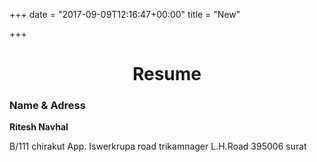 +++
date = "2017-09-09T12:16:47+00:00"
title = "New"

+++


<div class="container">

<div class="jumbotron" align="center">

<h1>Resume</h1>

</div>

</div>

<div class="container">

<div class="bs-example">

<div class="panel panel-primary">

<div class="panel-heading'style="background-color:black;">

<h3 class="panel-title">Name & Adress</h3>

</div>

<div class="panel-body">

<p><i class="fa fa-user-o'aria-hidden="true"></i>

<strong> Ritesh Navhal</strong></p>

<p><i class="fa fa-address-book-o'aria-hidden="true"></i>

B/111 chirakut App. Iswerkrupa road trikamnager L.H.Road 395006 surat</p></div>

</div>

</div>

</div>
